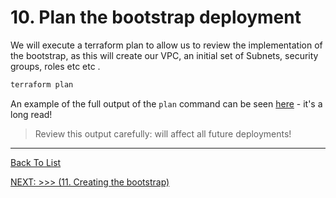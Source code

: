 # 10. Plan the bootstrap deployment

We will execute a terraform plan to allow us to review the implementation of the bootstrap, as this will create our VPC, an initial set of Subnets, security groups, roles etc etc .

```bash
terraform plan
```

An example of the full output of the `plan` command can be seen [here](./d100.assets/1010.md) - it's a long read!

>Review this output carefully: will affect all future deployments!

---

[Back To List](./d100.building.md)

[NEXT: >>>    (11. Creating the bootstrap)](./d111.create-bootstrap.md)
